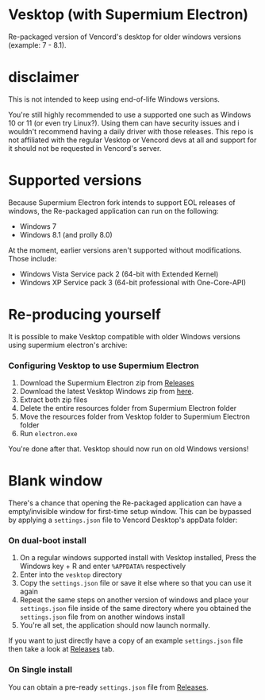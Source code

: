 # Vesktop (with Supermium Electron)
Re-packaged version of Vencord's desktop for older windows versions (example: 7 - 8.1).

# disclaimer
This is not intended to keep using end-of-life Windows versions. 

You're still highly recommended to use a supported one such as Windows 10 or 11 (or even try Linux?). Using them can have security issues and i wouldn't recommend having a daily driver with those releases. This repo is not affiliated with the regular Vesktop or Vencord devs at all and support for it should not be requested in Vencord's server.

# Supported versions
Because Supermium Electron fork intends to support EOL releases of windows, the Re-packaged application can run on the following:
* Windows 7
* Windows 8.1 (and prolly 8.0)

At the moment, earlier versions aren't supported without modifications. Those include:
* Windows Vista Service pack 2 (64-bit with Extended Kernel)
* Windows XP Service pack 3 (64-bit professional with One-Core-API)

# Re-producing yourself
It is possible to make Vesktop compatible with older Windows versions using supermium electron's archive:

### Configuring Vesktop to use Supermium Electron
1. Download the Supermium Electron zip from [Releases](https://github.com/win32ss/supermium-electron/releases/download/v28-testing)
2. Download the latest Vesktop Windows zip from [here](https://github.com/Vencord/Vesktop/releases).
3. Extract both zip files
4. Delete the entire resources folder from Supermium Electron folder
5. Move the resources folder from Vesktop folder to Supermium Electron folder
6. Run `electron.exe`

 You're done after that. Vesktop should now run on old Windows versions!

# Blank window
There's a chance that opening the Re-packaged application can have a empty/invisible window for first-time setup window. This can be bypassed by applying a `settings.json` file to Vencord Desktop's appData folder:

### On dual-boot install
1. On a regular windows supported install with Vesktop installed, Press the Windows key + R and enter `%APPDATA%` respectively
2. Enter into the `vesktop` directory
3. Copy the `settings.json` file or save it else where so that you can use it again
4. Repeat the same steps on another version of windows and place your `settings.json` file inside of the same directory where you obtained the `settings.json` file from on another windows install
5. You're all set, the application should now launch normally.

If you want to just directly have a copy of an example `settings.json` file then take a look at [Releases](https://github.com/DodoGames7/Vesktop-supermium/releases) tab.


### On Single install
You can obtain a pre-ready `settings.json` file from [Releases](https://github.com/DodoGames7/Vesktop-supermium/releases).



